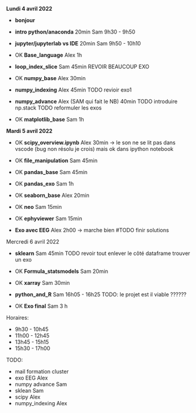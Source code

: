 





**Lundi 4 avril 2022**


   
   * **bonjour**
   * **intro python/anaconda** 20min Sam 9h30 - 9h50
   * **jupyter/jupyterlab vs IDE** 20min Sam 9h50 - 10h10

   * OK **Base_language** Alex 1h
   * **loop_index_slice** Sam 45min
        REVOIR BEAUCOUP EXO
   * OK **numpy_base**  Alex 30min

        
   * **numpy_indexing**  Alex 45min
      TODO revioir exo1
   * **numpy_advance** Alex (SAM qui fait le NB) 40min
      TODO introduire np.stack
      TODO reformuler les exos
   * OK **matplotlib_base** Sam 1h


**Mardi 5 avril 2022**

  * OK **scipy_overview.ipynb** Alex 30min
       -> le son ne se lit pas dans vscode (bug non résolu je crois)
       mais ok dans ipython notebook
  * OK **file_manipulation** Sam 45min
  * OK **pandas_base** Sam 45min
  * OK **pandas_exo** Sam 1h


  * OK **seaborn_base** Alex 20min
  * OK **neo** Sam 15min
  * OK **ephyviewer** Sam 15min

   * **Exo avec EEG** Alex 2h00
   -> marche bien #TODO finir solutions


Mercredi 6 avril 2022

   * **sklearn** Sam 45min
      TODO revoir tout enlever le côté dataframe
      trouver un exo

   * OK **Formula_statsmodels** Sam 20min

   * OK **xarray** Sam 30min

   * **python_and_R** Sam 16h05 - 16h25
       TODO: le projet est il viable ??????

   * OK **Exo final** Sam
    3 h


Horaires:
 * 9h30 - 10h45
 * 11h00 - 12h45
 * 13h45 - 15h15
 * 15h30 - 17h00


   
TODO:
  * mail formation cluster
  * exo EEG Alex
  * numpy advance Sam
  * sklean Sam
  * scipy Alex
  * numpy_indexing Alex






  
 
